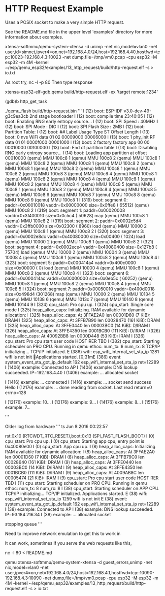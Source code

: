 # HTTP Request Example

Uses a POSIX socket to make a very simple HTTP request.

See the README.md file in the upper level 'examples' directory for more information about examples.



xtensa-softmmu/qemu-system-xtensa -d unimp -net nic,model=vlan0 -net user,id=simnet,ipver4=on,net=192.168.4.0/24,host=192.168.4.40,hostfwd=tcp::10023-192.168.4.3:10023 -net dump,file=/tmp/vm0.pcap   -cpu esp32 -M esp32 -m 4M  -kernel  ~/esp/qemu_esp32/examples/13_http_request/build/http-request.elf  -s   > io.txt


As root try,
nc -l -p 80 
Then type response


xtensa-esp32-elf-gdb.qemu   build/http-request.elf  -ex 'target remote:1234'

(gdb)b http_get_task


./qemu_flash build/http-request.bin
'''
I (12) boot: ESP-IDF v3.0-dev-49-g3c9ea3cb 2nd stage bootloader
I (12) boot: compile time 23:40:05
I (12) boot: Enabling RNG early entropy source...
I (12) boot: SPI Speed      : 40MHz
I (12) boot: SPI Mode       : DIO
I (12) boot: SPI Flash Size : 2MB
I (12) boot: Partition Table:
I (12) boot: ## Label            Usage          Type ST Offset   Length
I (13) boot:  0 nvs              WiFi data        01 02 00009000 00006000
I (13) boot:  1 phy_init         RF data          01 01 0000f000 00001000
I (13) boot:  2 factory          factory app      00 00 00010000 00100000
I (13) boot: End of partition table
I (13) boot: Disabling RNG early entropy source...
I (14) boot: Loading app partition at offset 00010000
(qemu) MMU 100c8  1
(qemu) MMU 100c8  2
(qemu) MMU 100c8  1
(qemu) MMU 100c8  2
(qemu) MMU 100c8  1
(qemu) MMU 100c8  2
(qemu) MMU 100c8  1
(qemu) MMU 100c8  2
(qemu) MMU 100c8  1
(qemu) MMU 100c8  2
(qemu) MMU 100c8  3
(qemu) MMU 100c8  4
(qemu) MMU 100c8  1
(qemu) MMU 100c8  2
(qemu) MMU 100c8  4
(qemu) MMU 100c8  1
(qemu) MMU 100c8  2
(qemu) MMU 100c8  4
(qemu) MMU 100c8  5
(qemu) MMU 100c8  1
(qemu) MMU 100c8  2
(qemu) MMU 100c8  4
(qemu) MMU 100c8  5
(qemu) MMU 100c8  6
(qemu) MMU 100c8  7
(qemu) MMU 100c8  8
(qemu) MMU 100c8  9
(qemu) MMU 100c8  1
I (319) boot: segment 0: paddr=0x00010018 vaddr=0x00000000 size=0x0ffe8 ( 65512) 
(qemu) MMU 100c8  2
I (319) boot: segment 1: paddr=0x00020008 vaddr=0x3f400010 size=0x0c5c4 ( 50628) map
(qemu) MMU 100c8  1
(qemu) MMU 100c8  2
I (319) boot: segment 2: paddr=0x0002c5d4 vaddr=0x3ffb0000 size=0x02300 (  8960) load
(qemu) MMU 10000  2
(qemu) MMU 100c8  1
(qemu) MMU 100c8  2
I (320) boot: segment 3: paddr=0x0002e8dc vaddr=0x40080000 size=0x00400 (  1024) load
(qemu) MMU 10000  2
(qemu) MMU 100c8  1
(qemu) MMU 100c8  2
I (321) boot: segment 4: paddr=0x0002ece4 vaddr=0x40080400 size=0x127b8 ( 75704) load
(qemu) MMU 10000  2
(qemu) MMU 10004  3
(qemu) MMU 10008  4
(qemu) MMU 100c8  1
(qemu) MMU 100c8  2
(qemu) MMU 100c8  4
I (323) boot: segment 5: paddr=0x000414a4 vaddr=0x400c0000 size=0x00000 (     0) load
(qemu) MMU 10000  4
(qemu) MMU 100c8  1
(qemu) MMU 100c8  2
(qemu) MMU 100c8  4
I (323) boot: segment 6: paddr=0x000414ac vaddr=0x00000000 size=0x0eb5c ( 60252) 
(qemu) MMU 100c8  1
(qemu) MMU 100c8  2
(qemu) MMU 100c8  4
(qemu) MMU 100c8  5
I (324) boot: segment 7: paddr=0x00050010 vaddr=0x400d0018 size=0x498d4 (301268) map
(qemu) MMU 10000  2
(qemu) MMU 10134  5
(qemu) MMU 10138  6
(qemu) MMU 1013c  7
(qemu) MMU 10140  8
(qemu) MMU 10144  9
I (324) cpu_start: Pro cpu up.
I (324) cpu_start: Single core mode
I (325) heap_alloc_caps: Initializing. RAM available for dynamic allocation:
I (325) heap_alloc_caps: At 3FFAE2A0 len 00001D60 (7 KiB): DRAM
I (325) heap_alloc_caps: At 3FFB7B90 len 00028470 (161 KiB): DRAM
I (325) heap_alloc_caps: At 3FFE0440 len 00003BC0 (14 KiB): D/IRAM
I (326) heap_alloc_caps: At 3FFE4350 len 0001BCB0 (111 KiB): D/IRAM
I (326) heap_alloc_caps: At 40092BB8 len 0000D448 (53 KiB): IRAM
I (326) cpu_start: Pro cpu start user code
HOST RER TBD
I (382) cpu_start: Starting scheduler on PRO CPU.
Running in qemu
ethoc: num_tx: 8 num_rx: 8
TCP/IP initializing...
TCP/IP initialized.
E (386) wifi: esp_wifi_internal_set_sta_ip 1281 wifi is not init
Applications started.
[0;31mE (386) event: system_event_sta_got_ip_default 162 esp_wifi_internal_set_sta_ip ret=12289
I (1406) example: Connected to AP
I (1406) example: DNS lookup succeeded. IP=192.168.4.40
I (1406) example: ... allocated socket

I (1416) example: ... connected
I (1416) example: ... socket send success
Hello
I (12176) example: ... done reading from socket. Last read return=0 errno=128

I (12176) example: 10... 
I (13176) example: 9... 
I (14176) example: 8... 
I (15176) example: 7... 

'''


Older log from hardware
'''
ts Jun  8 2016 00:22:57

rst:0x10 (RTCWDT_RTC_RESET),boot:0x13 (SPI_FAST_FLASH_BOOT)
I (0) cpu_start: Pro cpu up.
I (0) cpu_start: Starting app cpu, entry point is 0x40080e00
I (0) cpu_start: App cpu up.
I (8) heap_alloc_caps: Initializing. RAM available for dynamic allocation:
I (8) heap_alloc_caps: At 3FFAE2A0 len 00001D60 (7 KiB): DRAM
I (8) heap_alloc_caps: At 3FFB79C0 len 00028640 (161 KiB): DRAM
I (9) heap_alloc_caps: At 3FFE0440 len 00003BC0 (14 KiB): D/IRAM
I (9) heap_alloc_caps: At 3FFE4350 len 0001BCB0 (111 KiB): D/IRAM
I (9) heap_alloc_caps: At 4009AB8C len 00005474 (21 KiB): IRAM
I (9) cpu_start: Pro cpu start user code
HOST RER TBD
I (11) cpu_start: Starting scheduler on PRO CPU.
Running in qemu
ethoc: num_tx: 8 num_rx: 8
I (38) cpu_start: Starting scheduler on APP CPU.
TCP/IP initializing...
TCP/IP initialized.
Applications started.
E (38) wifi: esp_wifi_internal_set_sta_ip 1259 wifi is not init
E (38) event: system_event_sta_got_ip_default 162 esp_wifi_internal_set_sta_ip ret=12289
I (38) example: Connected to AP
I (38) example: DNS lookup succeeded. IP=93.184.216.34
I (38) example: ... allocated socket

stopping queue
'''

Need to improve network emulation to get this to work in 


It can work, sometimes if you serve the web requests like this,

  nc -l 80 < README.md

  qemu xtensa-softmmu/qemu-system-xtensa -d guest_errors,unimp -net nic,model=vlan0 -net user,ipver4=on,net=192.168.4.0/24,host=192.168.4.1,hostfwd=tcp::10090-192.168.4.3:10090 -net dump,file=/tmp/vm0.pcap  -cpu esp32 -M esp32 -m 4M  -kernel ~/esp/qemu_esp32/examples/13_http_request/build/http-request.elf -s    > io.txt 
